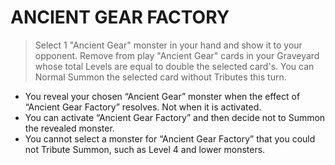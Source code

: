 
# ANCIENT GEAR FACTORY  
> Select 1 "Ancient Gear" monster in your hand and show it to your opponent. Remove from play "Ancient Gear" cards in your Graveyard whose total Levels are equal to double the selected card's. You can Normal Summon the selected card without Tributes this turn.

*   You reveal your chosen “Ancient Gear” monster when the effect of “Ancient Gear Factory” resolves. Not when it is activated.
*   You can activate “Ancient Gear Factory” and then decide not to Summon the revealed monster.
*   You cannot select a monster for “Ancient Gear Factory” that you could not Tribute Summon, such as Level 4 and lower monsters.

  